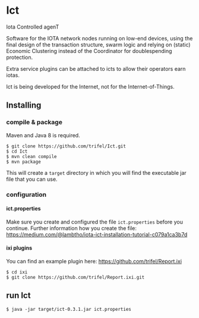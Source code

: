# Ict
Iota Controlled agenT

Software for the IOTA network nodes running on low-end devices, using the final design of the transaction structure,
swarm logic and relying on (static) Economic Clustering instead of the Coordinator for doublespending protection.

Extra service plugins can be attached to icts to allow their operators earn iotas.

Ict is being developed for the Internet, not for the Internet-of-Things.

## Installing

### compile & package

Maven and Java 8 is required.

```
$ git clone https://github.com/trifel/Ict.git
$ cd Ict
$ mvn clean compile
$ mvn package
```

This will create a `target` directory in which you will find the executable jar file that you can use.

### configuration

#### ict.properties

Make sure you create and configured the file `ict.properties` before you continue. Further information how you create the file: https://medium.com/@lambtho/iota-ict-installation-tutorial-c079a1ca3b7d

#### ixi plugins

You can find an example plugin here: https://github.com/trifel/Report.ixi

```
$ cd ixi
$ git clone https://github.com/trifel/Report.ixi.git
```

## run Ict

```
$ java -jar target/ict-0.3.1.jar ict.properties
```

